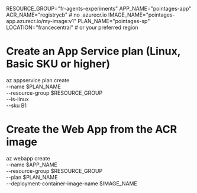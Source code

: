 RESOURCE_GROUP="fr-agents-experiments"
APP_NAME="pointages-app"
ACR_NAME="registrycb"  # no .azurecr.io
IMAGE_NAME="pointages-app.azurecr.io/my-image:v1"
PLAN_NAME="pointages-sp"
LOCATION="francecentral"  # or your preferred region

# Create an App Service plan (Linux, Basic SKU or higher)
az appservice plan create \
  --name $PLAN_NAME \
  --resource-group $RESOURCE_GROUP \
  --is-linux \
  --sku B1

# Create the Web App from the ACR image
az webapp create \
  --name $APP_NAME \
  --resource-group $RESOURCE_GROUP \
  --plan $PLAN_NAME \
  --deployment-container-image-name $IMAGE_NAME